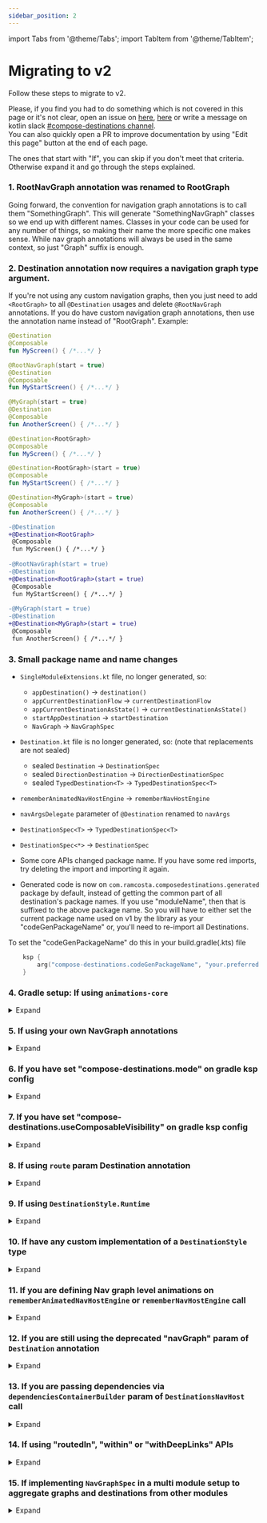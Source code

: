 ```yaml
---
sidebar_position: 2
---
```


import Tabs from '@theme/Tabs';
import TabItem from '@theme/TabItem';

# Migrating to v2

Follow these steps to migrate to v2. 

Please, if you find you had to do something which is not covered in this page or it's not clear,
open an issue on [here](https://github.com/raamcosta/compose-destinations), [here](https://github.com/raamcosta/compose-destinations-docs) or write a message on kotlin slack [#compose-destinations channel](https://kotlinlang.slack.com/archives/C06CS4UCQ10).  
You can also quickly open a PR to improve documentation by using "Edit this page" button at the end of each page.

The ones that start with "If", you can skip if you don't meet that criteria. Otherwise expand it and go through the steps explained.

### 1. RootNavGraph annotation was renamed to RootGraph
Going forward, the convention for navigation graph annotations is to call them "SomethingGraph". This will generate "SomethingNavGraph" classes so we end up with different names. Classes in your code can be used for any number of things, so making their name the more specific one makes sense. While nav graph annotations will always be used in the same context, so just "Graph" suffix is enough.

### 2. Destination annotation now requires a navigation graph type argument.
If you're not using any custom navigation graphs, then you just need to add `<RootGraph>` to all `@Destination` usages and delete `@RootNavGraph` annotations.
If you do have custom navigation graph annotations, then use the annotation name instead of "RootGraph".
Example:

<Tabs>
  <TabItem value="v1" label="v1" default>

```kotlin
@Destination
@Composable
fun MyScreen() { /*...*/ }

@RootNavGraph(start = true)
@Destination
@Composable
fun MyStartScreen() { /*...*/ }

@MyGraph(start = true)
@Destination
@Composable
fun AnotherScreen() { /*...*/ }
```
  
</TabItem>
<TabItem value="v2" label="v2">

```kotlin
@Destination<RootGraph>
@Composable
fun MyScreen() { /*...*/ }

@Destination<RootGraph>(start = true)
@Composable
fun MyStartScreen() { /*...*/ }

@Destination<MyGraph>(start = true)
@Composable
fun AnotherScreen() { /*...*/ }
```

  </TabItem>
<TabItem value="diff" label="diff">

```diff
-@Destination
+@Destination<RootGraph>
 @Composable
 fun MyScreen() { /*...*/ }
 
-@RootNavGraph(start = true)
-@Destination
+@Destination<RootGraph>(start = true)
 @Composable
 fun MyStartScreen() { /*...*/ }
 
-@MyGraph(start = true)
-@Destination
+@Destination<MyGraph>(start = true)
 @Composable
 fun AnotherScreen() { /*...*/ }
```

  </TabItem>
</Tabs>

### 3. Small package name and name changes

- `SingleModuleExtensions.kt` file, no longer generated, so:
    - `appDestination()` -> `destination()`
    - `appCurrentDestinationFlow` -> `currentDestinationFlow`
    - `appCurrentDestinationAsState()` -> `currentDestinationAsState()`
    - `startAppDestination` -> `startDestination`
    - `NavGraph` -> `NavGraphSpec`

- `Destination.kt` file is no longer generated, so: (note that replacements are not sealed)
    - sealed `Destination` -> `DestinationSpec` 
    - sealed `DirectionDestination` -> `DirectionDestinationSpec`
    - sealed `TypedDestination<T>` -> `TypedDestinationSpec<T>`

- `rememberAnimatedNavHostEngine` -> `rememberNavHostEngine`
- `navArgsDelegate` parameter of `@Destination` renamed to `navArgs`
- `DestinationSpec<T>` -> `TypedDestinationSpec<T>` 
- `DestinationSpec<*>` -> `DestinationSpec`
- Some core APIs changed package name. If you have some red imports, try deleting the import and importing it again.  
- Generated code is now on `com.ramcosta.composedestinations.generated` package by default, instead of getting the common part of all destination's package names. If you use "moduleName", then that is suffixed to the above package name.
So you will have to either set the current package name used on v1 by the library as your "codeGenPackageName" or, you'll need to re-import all Destinations.

To set the "codeGenPackageName" do this in your build.gradle(.kts) file
```kotlin
    ksp {
        arg("compose-destinations.codeGenPackageName", "your.preferred.package.name") // replace package name!
    }
```

### 4. Gradle setup: If using `animations-core`
<details>
    <summary>Expand</summary>

<h3>`animations-core` is now `bottom-sheet` that you add alongside the core, not instead of.</h3>

So the core dependency should now always be:

```kotlin
ksp("io.github.raamcosta.compose-destinations:ksp:<version>")
implementation("io.github.raamcosta.compose-destinations:core:<version>")
```

And when using bottom sheet destinations, add also this one:

```kotlin
implementation("io.github.raamcosta.compose-destinations:bottom-sheet:<version>")
```
</details>

### 5. If using your own NavGraph annotations
<details>
    <summary>Expand</summary>

<h3>Nav graph annotations now requires a parent navigation graph type argument.</h3>

Same as with `@Destination<MyGraph>`, custom navigation graph annotations now need to identify their parent nav graph in its type argument rather than annotating it.

<Tabs>
  <TabItem value="v1" label="v1" default>

```kotlin
@RootNavGraph
@NavGraph
annotation class MyGraph(
    val start: Boolean = false
)

@MyGraph(start = true)
@NavGraph
annotation class AnotherGraph(
    val start: Boolean = false
)
```
  
</TabItem>
<TabItem value="v2" label="v2">

```kotlin
@NavGraph<RootGraph>
annotation class MyGraph

@NavGraph<MyGraph>(start = true)
annotation class AnotherGraph
```

  </TabItem>
</Tabs>

:::info
In the above example (both before and after), we're making a "MyGraph" that is nested in "Root" and a "AnotherGraph" that is nested in "MyGraph" and is its start route.
:::

<h3>Navigation graphs with no parent (used to pass to DestinationsNavHost) should now be annotated with @NavHostGraph</h3>

This will generate a special `NavHostGraph` object which has slightly different characteristics (also the annotation has different parameters) then a normal navigation graph.  
Also, `default` `NavGraph` parameter (which was usually used in these graphs) no longer exists, so you do have to be explicit in all `@Destination` and add the graph you want it to belong to (such as `@Destination<MyGraph>`).

<Tabs>
  <TabItem value="v1" label="v1" default>

```kotlin
@NavGraph(default = true)
annotation class MyMainGraph(
    val start: Boolean = false
)

@MyMainGraph(start = true)
@Destination
@Composable
fun MyStartScreen() { /*...*/ }

@Destination //because default = true on MyMainGraph, when absent, Destination would belong to that graph
@Composable
fun AnotherScreen() { /*...*/ }
```
  
</TabItem>
<TabItem value="v2" label="v2">

```kotlin
@NavHostGraph
annotation class MyMainGraph

@Destination<MyMainGraph>(start = true)
@Composable
fun MyStartScreen() { /*...*/ }

@Destination<MyMainGraph>
@Composable
fun AnotherScreen() { /*...*/ }
```

  </TabItem>
</Tabs>

</details>

### 6. If you have set "compose-destinations.mode" on gradle ksp config

<details>
    <summary>Expand</summary>

There's no "mode" anymore. Let's talk about each mode we had on v1:

<h3>"destinations"</h3>

You can set "generateNavGraphs" to false to have a similar output for that module

```kotlin
ksp {
    arg("compose-destinations.generateNavGraphs", "false")
}
```

The output is slightly different, on v2 there's an object that contains the list of destinations instead of the field list being top level.
You can import all destinations to certain nav graph defined in another module by using `@ExternalModuleDestinations<ModuleDestinationsOutputObject>` in companion object of that nav graph annotation class.


<h3>"navgraphs" & "singlemodule"</h3>

These existed to control generation of certain files that are no longer generated, so if you had these, you should be safe to just delete it.

</details>



### 7. If you have set "compose-destinations.useComposableVisibility" on gradle ksp config

<details>
    <summary>Expand</summary>

The approach on v1 was not great because it wouldn't allow you to have internal Composable with public generated Destination, which is
what may make sense on some multi module projects.

On v2, you can have any combination though since the annotation lets you control the visibility of the generated Destination.
Example:

```kotlin
@Destination(
    visibility = CodeGenVisibility.INTERNAL // or PUBLIC
)
@Composable
internal fun MyScreen() { /*...*/ }
```

:::note
You can create your own Destination annotations if you want to simplify this for the whole module, like:
```kotlin
@Destination<AnyGraph>(visibility = CodeGenVisibility.INTERNAL)
annotation class InternalDestination<T: Annotation>(
    //copy all fields from Destination annotation you want usages of this one to be able to use, like
    val route: String = COMPOSABLE_NAME,
    val start: Boolean = false,
    val navArgs: KClass<*> = Nothing::class,
    val deepLinks: Array<DeepLink> = [],
    val style: KClass<out DestinationStyle> = DestinationStyle.Default::class,
    val wrappers: Array<KClass<out DestinationWrapper>> = []
)
```
:::

</details>

### 8. If using `route` param Destination annotation

<details>
    <summary>Expand</summary>

Generated destinations class name is now based of the route and not the Composable name. By default, routes are also set based on the composable name, so, by default, there should be no difference. However, if you're setting any manual routes, then the generated Destination object will likely have a different name.
Given this, for those cases, you'll need to change the usages to the new name.

</details>

### 9. If using `DestinationStyle.Runtime`

<details>
    <summary>Expand</summary>

This was removed. Depending on the reason for using it, we have new and better ways to solve the same issue:  
If using it,
- for changing style when using destinations from different modules
    - There's now a way to do that with annotation `@ExternalDestination<MyDestinationFromAnotherModule>(style = MyStyle::class)`
    Example:

```kotlin
// navigation module
@NavHostGraph // or @NavGraph<ParentGraph>
annotation class MyGraph {

    @ExternalDestination<MyDestinationFromAnotherModule>(style = MyStyle::class)
    companion object Includes
}
```

- for other reasons
    - You can use `MyDestination animateWith MyAnimation` or passing in lambdas (as in the official lib) on `manualComposableCallsBuilder` param of DestinationsNavHost

Example:

```kotlin
DestinationsNavHost(
    //...
) {
    // works for default transitions on NavGraphs as well!
    ProfileScreenDestination animateWith MyAnimatedStyle
    // OR
    ProfileScreenDestination.animateWith(
        enterTransition = { /*...*/},
        exitTransition = { /*...*/},
        popEnterTransition = { /*...*/},
        popExitTransition = { /*...*/}
    )
}
```

</details>

### 10. If have any custom implementation of a `DestinationStyle` type

<details>
    <summary>Expand</summary>

`DestinationStyle` is now an abstract class instead of an interface, so extending it requires "()"  
Example:

```kotlin
object ProfileTransitions : DestinationStyle.Animated() {
    //...
}
```

Besides, specifically for `DestinationStyle.Animated`, it has changed to have getters of lambdas rather than functions.
This is because this way it results in more one to one with official APIs and it lets us keep some of them as null (instead of returning null).
Example:

<Tabs>
  <TabItem value="v1" label="v1" default>

```kotlin
object ProfileTransitions : DestinationStyle.Animated {

  override fun AnimatedContentTransitionScope<NavBackStackEntry>.enterTransition(): EnterTransition? {

    return when (initialState.destination()) {
      GreetingScreenDestination ->
        slideInHorizontally(
          initialOffsetX = { 1000 },
          animationSpec = tween(700)
        )
      else -> null
    }
  }

  override fun AnimatedContentTransitionScope<NavBackStackEntry>.exitTransition(): ExitTransition? {

    return when (targetState.destination()) {
      GreetingScreenDestination ->
        slideOutHorizontally(
          targetOffsetX = { -1000 },
          animationSpec = tween(700)
        )
      else -> null
    }
  }
}
```

</TabItem>
<TabItem value="v2" label="v2">

```kotlin
object ProfileTransitions : DestinationStyle.Animated() {

  override val enterTransition: AnimatedContentTransitionScope<NavBackStackEntry>.() -> EnterTransition? = {
    when (initialState.destination()) {
      GreetingScreenDestination ->
        slideInHorizontally(
          initialOffsetX = { 1000 },
          animationSpec = tween(700)
        )
      else -> null
    }
  }

  override val exitTransition: AnimatedContentTransitionScope<NavBackStackEntry>.() -> ExitTransition? = {
    when (targetState.destination()) {
      GreetingScreenDestination ->
        slideOutHorizontally(
          targetOffsetX = { -1000 },
          animationSpec = tween(700)
        )
      else -> null
    }
  }
}
```

  </TabItem>
<TabItem value="diff" label="diff">

```diff
- object ProfileTransitions : DestinationStyle.Animated {
+ object ProfileTransitions : DestinationStyle.Animated() {
 
-    override fun AnimatedContentTransitionScope<NavBackStackEntry>.enterTransition(): EnterTransition? {
-
-        return when (initialState.destination()) {
+    override val enterTransition: AnimatedContentTransitionScope<NavBackStackEntry>.() -> EnterTransition? = {
+        when (initialState.destination()) {
             GreetingScreenDestination ->
                 slideInHorizontally(
                     initialOffsetX = { 1000 },
         }
     }
 
-    override fun AnimatedContentTransitionScope<NavBackStackEntry>.exitTransition(): ExitTransition? {
-
-        return when (targetState.destination()) {
+    override val exitTransition: AnimatedContentTransitionScope<NavBackStackEntry>.() -> ExitTransition? = {
+        when (targetState.destination()) {
             GreetingScreenDestination ->
                 slideOutHorizontally(
                     targetOffsetX = { -1000 },
         }
     }
```

  </TabItem>
</Tabs>


</details>

### 11. If you are defining Nav graph level animations on `rememberAnimatedNavHostEngine` or `rememberNavHostEngine` call

<details>
    <summary>Expand</summary>

On v2 `rememberNavHostEngine` doesn't have these options.
Instead, you can define default animations for navigation graphs at the annotation level or when importing a navigation graph from another module.
Example:

```kotlin
@NavGraph<RootGraph>(
    defaultTransitions = MyAnimatedDestinationStyle::class
)
annotation class MyGraph {

    // or when importing
    @ExternalNavGraph<AnotherModuleGraph>(
        defaultTransitions = MyAnimatedDestinationStyle::class
    )
    companion object Includes

}
```

OR

If you need to have logic on your animations based on any runtime state, you can do so in the `manualComposableCallsBuilder`.  
Example:

```kotlin
DestinationsNavHost(
    //...
) {
    MyGraph.animateWith(
        enterTransition = { /*...*/ },
        exitTransition = { /*...*/ },
        popEnterTransition = { /*...*/ },
        popExitTransition = { /*...*/ },
    )
}

```

</details>

### 12. If you are still using the deprecated "navGraph" param of `Destination` annotation

<details>
    <summary>Expand</summary>

Firstly, create an annotation class for each navigation graph you need, defining `RootGraph` as its parent, like this:

```kotlin
@NavGraph<RootGraph>
annotation class MyGraph

@NavGraph<RootGraph>
annotation class AnotherGraph

//...
```

Then, use those in your destinations.

```kotlin
@Destination<MyGraph>
@Composable
fun MyScreen() { /*...*/ }

@Destination<AnotherGraph>
@Composable
fun AnotherScreen() { /*...*/ }
```
</details>



### 13. If you are passing dependencies via `dependenciesContainerBuilder` param of `DestinationsNavHost` call

<details>
    <summary>Expand</summary>

<Tabs>
  <TabItem value="v1" label="v1" default>

```kotlin
DestinationsNavHost(
    //...
    dependenciesContainerBuilder = {
        dependency(aDependencyForEveryDestination)

        dependency(ProfileScreenDestination) { anotherDependency }
        dependency(ProfileScreenDestination) { someOtherDependency }

        dependency(NavGraphs.settings) {
            val parentEntry = remember(navBackStackEntry) {
                navController.getBackStackEntry(NavGraphs.settings.route)
            }
            viewModel<SettingsViewModel>(parentEntry)
        }   

        dependency(NavGraphs.settings) { anotherDependencyForSettingsGraph }   
    }
)
```
  
</TabItem>
<TabItem value="v2" label="v2">

```kotlin
DestinationsNavHost(
    //...
    dependenciesContainerBuilder = {
        dependency(aDependencyForEveryDestination)

        destination(ProfileScreenDestination) {
             dependency(anotherDependency)
             dependency(someOtherDependency)
        }

        navgraph(NavGraphs.settings) {
            val parentEntry = remember(navBackStackEntry) {
                navController.getBackStackEntry(NavGraphs.settings.route)
            }
            
            dependency(viewModel<SettingsViewModel>(parentEntry))
            dependency(anotherDependencyForSettingsGraph)
        }   
    }
)
```
  </TabItem>

  <TabItem value="diff" label="diff">

```diff
DestinationsNavHost(
     //...
     dependenciesContainerBuilder = {
         dependency(aDependencyForEveryDestination)
-
-        dependency(ProfileScreenDestination) { anotherDependency }
-        dependency(ProfileScreenDestination) { someOtherDependency }
-
-        dependency(NavGraphs.settings) {
+    
+        destination(ProfileScreenDestination) {
+            dependency(anotherDependency)
+            dependency(someOtherDependency)
+        }
+    
+        navGraph(NavGraphs.settings) {
             val parentEntry = remember(navBackStackEntry) {
                 navController.getBackStackEntry(NavGraphs.settings.route)
             }
-            viewModel<SettingsViewModel>(parentEntry)
-        }
-
-        dependency(NavGraphs.settings) { anotherDependencyForSettingsGraph }
+    
+            dependency(viewModel<SettingsViewModel>(parentEntry))
+            dependency(anotherDependencyForSettingsGraph)
+        }
     }
 )
```

  </TabItem>
</Tabs>

</details>

### 14. If using "routedIn", "within" or "withDeepLinks" APIs

<details>
    <summary>Expand</summary>

These APIs were removed on v2. There are new and better ways to achieve the same thing.

<h4>To import destinations from another module while setting different deep links</h4>

```kotlin
@NavGraph<RootGraph>
annotation class MyGraph {

    @ExternalDestination<AnotherModuleDestination>(
        deepLinks = [
            DeepLink(uriPattern = "..."),
            DeepLink(uriPattern = "...")
        ]
    )
    companion object Includes
}
```

<h4>To have a destination be part of multiple graphs</h4>

You can use multiple `@Destination<Graph>` in your Composable. Compose Destinations will generate a Destination for each `Destination` annotations, in this case, preffixing the Destination class name with the name of the graph.

```kotlin
@Destination<GraphOne>
@Destination<GraphTwo>
@Composable
fun MyScreen() { /*...*/ }
```
This would generate a `GraphOneMyScreenDestination` and a `GraphTwoMyScreenDestination`.

:::info Multi module case
Note that a Destination generated on module A cannot be imported to multiple nav graphs of module B. If you find yourself wanting to do this, consider
removing Compose Destinations from module A and just exposing a normal Composable. Then on module B you can create a Composable annotated with multiple `Destination` (like the example above) and just call module A's Composable.
:::
</details>

### 15. If implementing `NavGraphSpec` in a multi module setup to aggregate graphs and destinations from other modules

<details>
    <summary>Expand</summary>

There's no longer a need to do that, in fact, you shouldn't. Because doing it that way, won't let Compose Destinations know at compile
time how the navigation graphs look like, and so, it cannot be as helpful.

So, on v2, if you want to include destinations or navigation graphs from other modules in a graph called "MainNavGraph", you should do:

```kotlin
@NavHostGraph
annotation class MainGraph {

    @ExternalNavGraph<FeatureXNavGraph>
    @ExternalModuleDestinations<SomeModuleDestinations>
    @ExternalDestination<AnotherModuleDestination>
    companion object Includes
}
```

:::note Above example
- Assumes you want to pass MainNavGraph to DestinationsNavHost, otherwise you could also use `@NavGraph<RootGraph>` instead of `@NavHostGraph`
- On all `ExternalNavGraph`, `ExternalDestination` and `ExternalModuleDestinations`, you can call the annotation's constructor to override (or add depending on the field) stuff like deep links, wrappers, default animations etc.
- The most common and better way to split navigation graphs on modules is to have feature modules expose a single NavGraph (internally it can contain multiple others) and import it here with `@ExternalNavGraph` as seen above. Other annotations on above example should be less common practices.
:::


</details>
